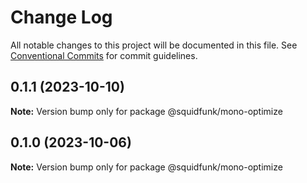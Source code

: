 # Change Log

All notable changes to this project will be documented in this file.
See [Conventional Commits](https://conventionalcommits.org) for commit guidelines.

## 0.1.1 (2023-10-10)

**Note:** Version bump only for package @squidfunk/mono-optimize





## 0.1.0 (2023-10-06)

**Note:** Version bump only for package @squidfunk/mono-optimize
